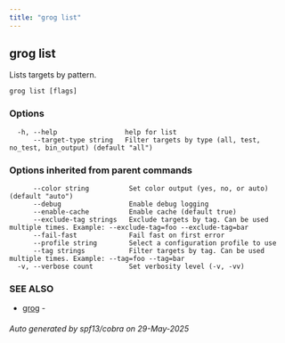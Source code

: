 ```yaml
---
title: "grog list"
---
```

## grog list

Lists targets by pattern.

```
grog list [flags]
```

### Options

```
  -h, --help                 help for list
      --target-type string   Filter targets by type (all, test, no_test, bin_output) (default "all")
```

### Options inherited from parent commands

```
      --color string          Set color output (yes, no, or auto) (default "auto")
      --debug                 Enable debug logging
      --enable-cache          Enable cache (default true)
      --exclude-tag strings   Exclude targets by tag. Can be used multiple times. Example: --exclude-tag=foo --exclude-tag=bar
      --fail-fast             Fail fast on first error
      --profile string        Select a configuration profile to use
      --tag strings           Filter targets by tag. Can be used multiple times. Example: --tag=foo --tag=bar
  -v, --verbose count         Set verbosity level (-v, -vv)
```

### SEE ALSO

* [grog](/reference/cli/grog/)	 -

###### Auto generated by spf13/cobra on 29-May-2025
